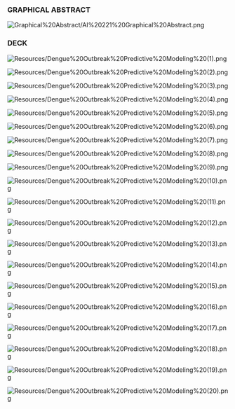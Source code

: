 ### GRAPHICAL ABSTRACT 
![Graphical%20Abstract/AI%20221%20Graphical%20Abstract.png](Graphical%20Abstract/AI%20221%20Graphical%20Abstract.png)

### DECK
![Resources/Dengue%20Outbreak%20Predictive%20Modeling%20(1).png](Resources/Dengue%20Outbreak%20Predictive%20Modeling%20(1).png)

![Resources/Dengue%20Outbreak%20Predictive%20Modeling%20(2).png](Resources/Dengue%20Outbreak%20Predictive%20Modeling%20(2).png)

![Resources/Dengue%20Outbreak%20Predictive%20Modeling%20(3).png](Resources/Dengue%20Outbreak%20Predictive%20Modeling%20(3).png)

![Resources/Dengue%20Outbreak%20Predictive%20Modeling%20(4).png](Resources/Dengue%20Outbreak%20Predictive%20Modeling%20(4).png)

![Resources/Dengue%20Outbreak%20Predictive%20Modeling%20(5).png](Resources/Dengue%20Outbreak%20Predictive%20Modeling%20(5).png)

![Resources/Dengue%20Outbreak%20Predictive%20Modeling%20(6).png](Resources/Dengue%20Outbreak%20Predictive%20Modeling%20(6).png)

![Resources/Dengue%20Outbreak%20Predictive%20Modeling%20(7).png](Resources/Dengue%20Outbreak%20Predictive%20Modeling%20(7).png)

![Resources/Dengue%20Outbreak%20Predictive%20Modeling%20(8).png](Resources/Dengue%20Outbreak%20Predictive%20Modeling%20(8).png)

![Resources/Dengue%20Outbreak%20Predictive%20Modeling%20(9).png](Resources/Dengue%20Outbreak%20Predictive%20Modeling%20(9).png)

![Resources/Dengue%20Outbreak%20Predictive%20Modeling%20(10).png](Resources/Dengue%20Outbreak%20Predictive%20Modeling%20(10).png)

![Resources/Dengue%20Outbreak%20Predictive%20Modeling%20(11).png](Resources/Dengue%20Outbreak%20Predictive%20Modeling%20(11).png)

![Resources/Dengue%20Outbreak%20Predictive%20Modeling%20(12).png](Resources/Dengue%20Outbreak%20Predictive%20Modeling%20(12).png)

![Resources/Dengue%20Outbreak%20Predictive%20Modeling%20(13).png](Resources/Dengue%20Outbreak%20Predictive%20Modeling%20(13).png)

![Resources/Dengue%20Outbreak%20Predictive%20Modeling%20(14).png](Resources/Dengue%20Outbreak%20Predictive%20Modeling%20(14).png)

![Resources/Dengue%20Outbreak%20Predictive%20Modeling%20(15).png](Resources/Dengue%20Outbreak%20Predictive%20Modeling%20(15).png)

![Resources/Dengue%20Outbreak%20Predictive%20Modeling%20(16).png](Resources/Dengue%20Outbreak%20Predictive%20Modeling%20(16).png)

![Resources/Dengue%20Outbreak%20Predictive%20Modeling%20(17).png](Resources/Dengue%20Outbreak%20Predictive%20Modeling%20(17).png)

![Resources/Dengue%20Outbreak%20Predictive%20Modeling%20(18).png](Resources/Dengue%20Outbreak%20Predictive%20Modeling%20(18).png)

![Resources/Dengue%20Outbreak%20Predictive%20Modeling%20(19).png](Resources/Dengue%20Outbreak%20Predictive%20Modeling%20(19).png)

![Resources/Dengue%20Outbreak%20Predictive%20Modeling%20(20).png](Resources/Dengue%20Outbreak%20Predictive%20Modeling%20(20).png)


